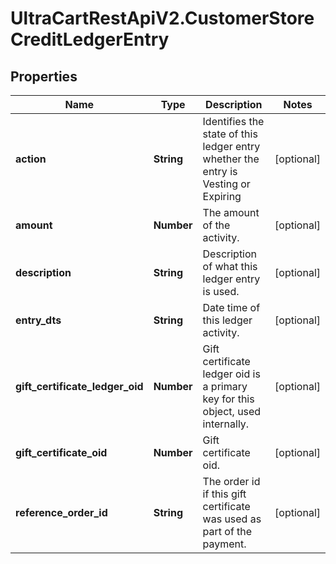 # UltraCartRestApiV2.CustomerStoreCreditLedgerEntry

## Properties

Name | Type | Description | Notes
------------ | ------------- | ------------- | -------------
**action** | **String** | Identifies the state of this ledger entry whether the entry is Vesting or Expiring | [optional] 
**amount** | **Number** | The amount of the activity. | [optional] 
**description** | **String** | Description of what this ledger entry is used. | [optional] 
**entry_dts** | **String** | Date time of this ledger activity. | [optional] 
**gift_certificate_ledger_oid** | **Number** | Gift certificate ledger oid is a primary key for this object, used internally. | [optional] 
**gift_certificate_oid** | **Number** | Gift certificate oid. | [optional] 
**reference_order_id** | **String** | The order id if this gift certificate was used as part of the payment. | [optional] 


